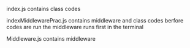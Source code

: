 index.js contains class codes

indexMiddlewarePrac.js contains middleware and class codes
berfore codes are run the middleware runs first in the terminal

Middleware.js contains middleware
